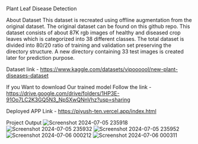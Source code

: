 Plant Leaf Disease Detection

About Dataset
This dataset is recreated using offline augmentation from the original dataset. The original dataset can be found on this github repo. This dataset consists of about 87K rgb images of healthy and diseased crop leaves which is categorized into 38 different classes. The total dataset is divided into 80/20 ratio of training and validation set preserving the directory structure. A new directory containing 33 test images is created later for prediction purpose.

Dataset link - https://www.kaggle.com/datasets/vipoooool/new-plant-diseases-dataset

If you Want to download Our trained model
Follow the link - https://drive.google.com/drive/folders/1HP3E-91Oo7LC2K3GQ5N3_NpSXwQNnVhz?usp=sharing

Deployed APP Link - https://piyush-ten.vercel.app/index.html

Project Output
![Screenshot 2024-07-05 235918](https://github.com/Janhavipatil2004/MINI_PROJECT/assets/92740176/c8312434-22db-4e56-81ea-f790d37a9a1f)
![Screenshot 2024-07-05 235932](https://github.com/Janhavipatil2004/MINI_PROJECT/assets/92740176/b06795fa-8d4a-4307-a30f-74a980632464)
![Screenshot 2024-07-05 235952](https://github.com/Janhavipatil2004/MINI_PROJECT/assets/92740176/06c14a21-8e3b-4d36-bc5e-69461e3d87f8)
![Screenshot 2024-07-06 000212](https://github.com/Janhavipatil2004/MINI_PROJECT/assets/92740176/b532e1c4-31d8-4f5b-b01a-c0cd6663e22d)
![Screenshot 2024-07-06 000311](https://github.com/Janhavipatil2004/MINI_PROJECT/assets/92740176/887620fe-0c3b-4585-b749-d6bc87c217c1)

